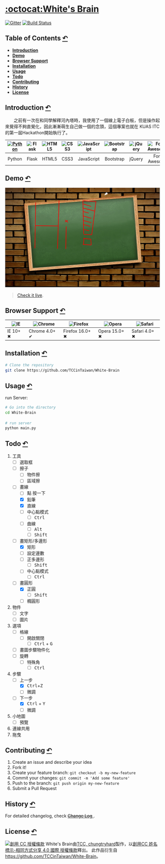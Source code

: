 # [:octocat:White's Brain](https://github.com/TCCinTaiwan/White-Brain)

[![Gitter](https://badges.gitter.im/TCCinTaiwan/White-Brain.svg)](https://gitter.im/TCCinTaiwan/White-Brain?utm_source=badge&utm_medium=badge&utm_campaign=pr-badge) [![Build Status](https://travis-ci.org/TCCinTaiwan/White-Brain.svg?branch=TCC)](https://travis-ci.org/TCCinTaiwan/White-Brain)

## Table of Contents [↶]()
* **[Introduction](#introduction)**
* **[Demo](#demo)**
* **[Browser Support](#browser-support)**
* **[Installation](#installation)**
* **[Usage](#usage)**
* **[Todo](#todo)**
* **[Contributing](#contributing)**
* **[History](#history)**
* **[License](#license)**

## Introduction [↶]()
　　之前有一次在和同學解釋河內塔時，我使用了一個線上電子白板，但是操作起來覺得不夠直覺化，因此漸漸萌生自己做一個的念頭，這個專案也就在 KUAS ITC 的第一屆Hackathon開始執行了。

| [![Python](https://www.python.org/static/favicon.ico "Python")](https://www.python.org) | ![Flask](http://t.douban.com/icon/g241979-3.jpg) | ![HTML5](http://manongs.com/static/article/2015/1126/html5.png) | ![CSS3](https://pbs.twimg.com/profile_images/378800000696557796/5a1a52b93e06a59b0dcafa09ceda1319_normal.jpeg) | ![JavaScript](https://pbs.twimg.com/profile_images/628340016322752512/d5GfSIpx_normal.png) | ![Bootstrap](https://pbs.twimg.com/profile_images/378800000195279414/f8404a9d719c7ffce1478ba1a50036f9_normal.png) | ![jQuery](https://pbs.twimg.com/profile_images/59268975/jquery_avatar_normal.png) | ![Font Awesome](http://a.thumbs.redditmedia.com/Xe2tefgxqMLgR4cf.jpg) |
| :---: | :---: | :---: | :---: | :---: | :---: | :---: | :---: |
| Python | Flask | HTML5 | CSS3 | JavaScript | Bootstrap | jQuery | Font Awesome |



## Demo [↶]()
[![執行畫面](screenshot.png "screenshot")](http://tccintaiwan.asia/)
> [Check it live](http://tccintaiwan.asia/).

## Browser Support [↶]()
| ![IE](https://raw.github.com/alrra/browser-logos/master/internet-explorer/internet-explorer_48x48.png) | ![Chrome](https://raw.github.com/alrra/browser-logos/master/chrome/chrome_48x48.png) | ![Firefox](https://raw.github.com/alrra/browser-logos/master/firefox/firefox_48x48.png) | ![Opera](https://raw.github.com/alrra/browser-logos/master/opera/opera_48x48.png) | ![Safari](https://raw.github.com/alrra/browser-logos/master/safari/safari_48x48.png) |
| --- | --- | --- | --- | --- |
| IE 10+ ✖ | Chrome 4.0+ ✔ | Firefox 16.0+ ✖ | Opera 15.0+ ✖ | Safari 4.0+ ✖ |

## Installation [↶]()
```bash
# Clone the repository
git clone https://github.com/TCCinTaiwan/White-Brain
```

## Usage [↶]()
run Server:
```bash
# Go into the directory
cd White-Brain

# run server
python main.py
```

## Todo [↶]()
1. 工具
    - [ ] 選取框
    - [ ] 擦子
        + [ ] 物件擦
        + [ ] 區域擦
    - [ ] 畫線
        + [ ] 點 按一下
        + [X] 鉛筆
        + [X] 直線
        + [ ] 中心點模式
            * [ ] <kbd>Ctrl</kbd>
        + [ ] 曲線
            * [ ] <kbd>Alt</kbd>
            * [ ] <kbd>Shift</kbd>
    - [ ] 畫矩形/多邊形
        + [X] 矩形
        + [ ] 設定邊數
        + [ ] 正多邊形
            * [ ] <kbd>Shift</kbd>
        + [ ] 中心點模式
            * [ ] <kbd>Ctrl</kbd>
    - [ ] 畫圓形
        + [X] 正圓
            * [ ] <kbd>Shift</kbd>
        + [ ] 橢圓形
2. 物件
    - [ ] 文字
    - [ ] 圖片
3. 選項
    - [ ] 格線
        + [ ] 開啟關閉
            * [ ] <kbd>Ctrl</kbd> + <kbd>G</kbd>
    - [ ] 畫圖步驟物件化
    - [ ] 旋轉
        + [ ] 特殊角
            * [ ] <kbd>Ctrl</kbd>
4. 步驟
    - [ ] 上一步
        + [X] <kbd>Ctrl</kbd>+<kbd>Z</kbd>
        + [ ] 微調
    - [ ] 下一步
        + [X] <kbd>Ctrl</kbd> + <kbd>Y</kbd>
        + [ ] 微調
5. 小地圖
    - [ ] 預覽
6. 連線共用
7. 拖曳

## Contributing [↶]()
1. Create an issue and describe your idea
2. Fork it!
3. Create your feature branch: `git checkout -b my-new-feature`
4. Commit your changes: `git commit -m 'Add some feature'`
5. Push to the branch: `git push origin my-new-feature`
6. Submit a Pull Request

## History [↶]()
For detailed changelog, check [~~Change Log~~ ](CHANGELOG.md).

## License [↶]()
<a rel="license" href="http://creativecommons.org/licenses/by-sa/4.0/"><img alt="創用 CC 授權條款" style="border-width:0" src="https://i.creativecommons.org/l/by-sa/4.0/88x31.png" /></a>
<span xmlns:dct="http://purl.org/dc/terms/" property="dct:title">White's Brain</span>由<a xmlns:cc="http://creativecommons.org/ns#" href="https://github.com/TCCinTaiwan" property="cc:attributionName" rel="cc:attributionURL">TCC, chungtryhard</a>製作，以<a rel="license" href="http://creativecommons.org/licenses/by-sa/4.0/">創用CC 姓名標示-相同方式分享 4.0 國際 授權條款</a>釋出。
此作品衍生自<a xmlns:dct="http://purl.org/dc/terms/" href="https://github.com/TCCinTaiwan/White-Brain" rel="dct:source">https://github.com/TCCinTaiwan/White-Brain</a>。